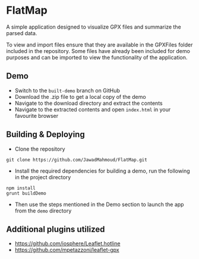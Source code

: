 # FlatMap

A simple application designed to visualize GPX files and summarize the parsed data.

To view and import files ensure that they are available in the GPXFiles folder included in the repository. Some files have already been included for demo purposes and can be imported to view the functionality of the application.

## Demo

- Switch to the `built-demo` branch on GitHub
- Download the .zip file to get a local copy of the demo
- Navigate to the download directory and extract the contents
- Navigate to the extracted contents and open `index.html` in your favourite browser

## Building & Deploying

- Clone the repository

```shell
git clone https://github.com/JawadMahmoud/FlatMap.git
```

- Install the required dependencies for building a demo, run the following in the project directory

```shell
npm install
grunt buildDemo
```

- Then use the steps mentioned in the Demo section to launch the app from the `demo` directory

## Additional plugins utilized

- https://github.com/iosphere/Leaflet.hotline
- https://github.com/mpetazzoni/leaflet-gpx
